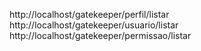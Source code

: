 http://localhost/gatekeeper/perfil/listar
http://localhost/gatekeeper/usuario/listar
http://localhost/gatekeeper/permissao/listar
